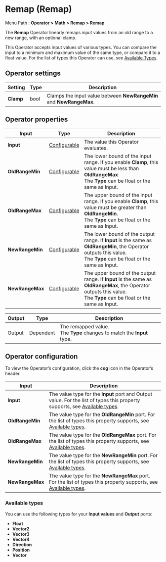 # Remap (Remap)

Menu Path : **Operator > Math > Remap > Remap**

The **Remap** Operator linearly remaps input values from an old range to a new range, with an optional clamp.

This Operator accepts input values of various types. You can compare the input to a minimum and maximum value of the same type, or compare it to a float value. For the list of types this Operator can use, see [Available Types](#AvailableTypes).

## Operator settings

| **Setting** | **Type** | **Description**                                              |
| ----------- | -------- | ------------------------------------------------------------ |
| **Clamp**   | bool     | Clamps the input value between **NewRangeMin** and **NewRangeMax**. |

## Operator properties

| **Input**       | **Type**                                | **Description**                                              |
| --------------- | --------------------------------------- | ------------------------------------------------------------ |
| **Input**       | [Configurable](#operator-configuration) | The value this Operator evaluates.                           |
| **OldRangeMin** | [Configurable](#operator-configuration) | The lower bound of the input range. If you enable **Clamp**, this value must be less than **OldRangeMax**<br/>The **Type** can be float or the same as Input. |
| **OldRangeMax** | [Configurable](#operator-configuration) | The upper bound of the input range. If you enable **Clamp**, this value must be greater than **OldRangeMin**.<br/>The **Type** can be float or the same as Input. |
| **NewRangeMin** | [Configurable](#operator-configuration) | The lower bound of the output range. If **Input** is the same as **OldRangeMin**, the Operator outputs this value.<br/>The **Type** can be float or the same as Input. |
| **NewRangeMax** | [Configurable](#operator-configuration) | The upper bound of the output range. If **Input** is the same as **OldRangeMax**, the Operator outputs this value.<br/>The **Type** can be float or the same as Input. |

| **Output** | **Type**  | **Description**                                              |
| ---------- | --------- | ------------------------------------------------------------ |
| Output     | Dependent | The remapped value.<br>The **Type** changes to match the **Input** type. |

## Operator configuration

To view the Operator’s configuration, click the **cog** icon in the Operator’s header.

| **Input**       | **Description**                                              |
| --------------- | ------------------------------------------------------------ |
| **Input**       | The value type for the **Input** port and Output value. For the list of types this property supports, see [Available types](#AvailableTypes). |
| **OldRangeMin** | The value type for the **OldRangeMin** port. For the list of types this property supports, see [Available types](#AvailableTypes). |
| **OldRangeMax** | The value type for the **OldRangeMax** port. For the list of types this property supports, see [Available types](#AvailableTypes). |
| **NewRangeMin** | The value type for the **NewRangeMin** port. For the list of types this property supports, see [Available types](#AvailableTypes). |
| **NewRangeMax** | The value type for the **NewRangeMax** port. For the list of types this property supports, see [Available types](#AvailableTypes). |

<a name="AvailableTypes"></a>

### Available types

You can use the following types for your **Input values** and **Output** ports:

- **Float**
- **Vector2**
- **Vector3**
- **Vector4**
- **Direction**
- **Position**
- **Vector**